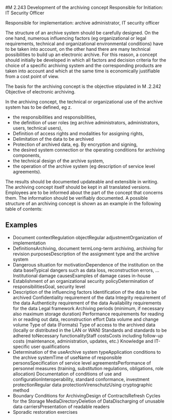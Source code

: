 #M 2.243 Development of the archiving concept
Responsible for Initiation: IT Security Officer

Responsible for implementation: archive administrator, IT security officer

The structure of an archive system should be carefully designed. On the one hand, numerous influencing factors (eg organizational or legal requirements, technical and organizational environmental conditions) have to be taken into account, on the other hand there are many technical possibilities to build up an electronic archive. For this reason, a concept should initially be developed in which all factors and decision criteria for the choice of a specific archiving system and the corresponding products are taken into account and which at the same time is economically justifiable from a cost point of view.

The basis for the archiving concept is the objective stipulated in M .2.242 Objective of electronic archiving.

In the archiving concept, the technical or organizational use of the archive system has to be defined, eg z.

* the responsibilities and responsibilities,
* the definition of user roles (eg archive administrators, administrators, users, technical users),
* Definition of access rights and modalities for assigning rights,
* Delimitation of the data to be archived
* Protection of archived data, eg. By encryption and signing,
* the desired system connection or the operating conditions for archiving components,
* the technical design of the archive system,
* the operation of the archive system (eg description of service level agreements).


The results should be documented updateable and extensible in writing. The archiving concept itself should be kept in all translated versions. Employees are to be informed about the part of the concept that concerns them. The information should be verifiably documented. A possible structure of an archiving concept is shown as an example in the following table of contents:



## Examples 
* Document contextRegulation objectRegular adjustmentOrganization of implementation
* DefinitionsArchiving, document termLong-term archiving, archiving for revision purposesDescription of the assignment type and the archive system
* Dangerous situation for motivationDependence of the institution on the data baseTypical dangers such as data loss, reconstruction errors, ... Institutional damage causesExamples of damage cases in-house
* Establishment of an organizational security policyDetermination of responsibilitiesGoal, security level
* Description of the influencing factors Identification of the data to be archived Confidentiality requirement of the data Integrity requirement of the data Authenticity requirement of the data Availability requirements for the data Legal framework Archiving periods (minimum, if necessary also maximum storage duration) Performance requirements for reading in or reading out data, reconstruction effort Data volume and change volume Type of data (Formats) Type of access to the archived data (locally or distributed in the LAN or WAN) Standards and standards to be adhered toNecessary functionalityStaff costsCosts including follow-up costs (maintenance, administration, updates, etc.) Knowledge and IT-specific user qualifications
* Determination of the useArchive system typeApplication conditions to the archive systemTime of useName of responsible personsSpecification of service level agreementsPerformance of personnel measures (training, substitution regulations, obligations, role allocation) Documentation of conditions of use and configurationInteroperability, standard conformance, investment protectionRegular data protectionVirenschutzUsing cryptographic method
* Boundary Conditions for ArchivingDesign of ContractsRefresh Cycles for the Storage MediaDirectoryDeletion of DataDischarging of unusable data carriersPresentation of readable readers
* Sporadic restoration exercises




